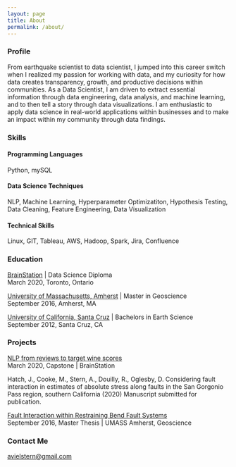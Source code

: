 ```yaml
---
layout: page
title: About
permalink: /about/
---
```


### Profile
From earthquake scientist to data scientist, I jumped into this career switch when I realized my passion for working with data, and my curiosity for how data creates transparency, growth, and productive decisions within communities. As a Data Scientist, I am driven to extract essential information through data engineering, data analysis, and machine learning, and to then tell a story through data visualizations. I am enthusiastic to apply data science in real-world applications within businesses and to make an impact within my community through data findings.

### Skills 

#### Programming Languages
Python, mySQL
#### Data Science Techniques 
NLP, Machine Learning, Hyperparameter Optimizatiton, Hypothesis Testing, Data Cleaning, Feature Engineering, Data Visualization
#### Technical Skills
Linux, GIT, Tableau, AWS,  Hadoop, Spark, Jira, Confluence


### Education 
[BrainStation](https://www.ucsc.edu/) | Data Science Diploma<br/>
March 2020, Toronto, Ontario

[University of Massachusetts, Amherst](https://www.umass.edu/) |  Master in Geoscience<br/>
September 2016, Amherst, MA

[University of California, Santa Cruz](https://www.ucsc.edu/) |  Bachelors in Earth Science<br/>
September 2012, Santa Cruz, CA


### Projects

[NLP from reviews to target wine scores](https://avielrs.github.io/BrainStation-Capstone/)<br/>
March 2020, Capstone | BrainStation

Hatch, J., Cooke, M., Stern, A., Douilly, R., Oglesby, D. Considering fault   interaction in estimates of absolute stress along faults in the San Gorgonio Pass region, southern California (2020) Manuscript submitted for publication.

[Fault Interaction within Restraining Bend Fault Systems](https://scholarworks.umass.edu/masters_theses_2/449/)<br/>
September 2016, Master Thesis | UMASS Amherst, Geoscience


### Contact Me
[avielstern@gmail.com](mailto:avielstern@gmail.com)